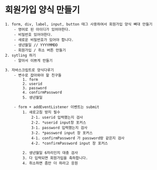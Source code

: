 # 회원가입 양식 만들기

    1. form, div, label, input, button 태그 사용하여서 회원가입 양식 뼈대 만들기
        - 영어로 된 아이디가 있어야한다.
        - 비밀번호 있어야한다.
        - 새로운 비밀번호가 있어야 합니다.
        - 생년월일 // YYYYMMDD
        - 회원가입 / 취소 버튼 만들기
    2. sytling 하기
        - 알아서 이쁘게 만들기

    3. 자바스크립트로 양식다루기
        - 변수로 잡아와야 할 친구들
            1. form
            2. userid
            3. password
            4. confirmPassword
            5. 생년월일

        - form + addEventListener 이벤트는 submit
            1. 새로고침 방지 필수
                2-1. userid 입력했는지 검사
                2-2. *userid input창 포커스
                3-1. password 입력했는지 검사
                3-2. *password input 창 포커스
                4-1. confirmPassword 가 password랑 같은지 검사
                4-2. *confirmPassword input 창 포커스

            2. 생년월일 6자리인지 대충 검사
            3. 다 입력되면 회원가입을 축하합니다.
            4. 취소하면 좀만 더 하라고 응원
